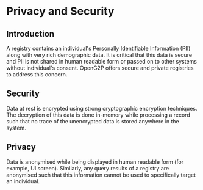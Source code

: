 # Privacy and Security

## Introduction

A registry contains an individual's Personally Identifiable Information (PII) along with very rich  demographic data. It is critical that this data is secure and PII is not shared in human readable form or passed on to other systems without individual's consent. OpenG2P offers secure and private registries to address this concern.

## Security

Data at rest is encrypted using strong cryptographic encryption techniques. The decryption of this data is done in-memory while processing a record such that no trace of the unencrypted data is stored anywhere in the system.

## Privacy

Data is anonymised while being displayed in human readable form (for example, UI screen). Similarly, any query results of a registry are anonymised such that this information cannot be used to specifically target an individual.
